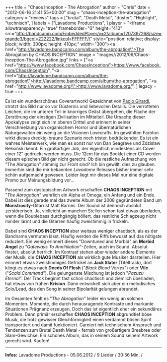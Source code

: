 +++
title = "Chaos Inception - The Abrogation"
author = "Chris"
date = "2012-06-16 21:41:55+00:00"
slug = "chaos-inception-the-abrogation"
category = "reviews"
tags = ["brutal", "Death Metal", "düster", "Highlight", "technisch", ]
labels = ["Lavadome Productions", ]
player = "<iframe allowtransparency=\"true\" frameborder=\"0\" height=\"410\" src=\"http://bandcamp.com/EmbeddedPlayer/v=2/album=1207397268/size=grande3/bgcol=222222/linkcol=FFFFFF/\" style=\"position: relative; display: block; width: 300px; height: 410px;\" width=\"300\"><a href=\"http://lavadome.bandcamp.com/album/the-abrogation\">The Abrogation by CHAOS INCEPTION</a></iframe>"
image = "images//2012/06/Chaos-Inception-The-Abrogation.jpg"
links = ["<a href=\"https://www.facebook.com/ChaosInception\">https://www.facebook.com/ChaosInception</a>", "<a href=\"http://lavadome.bandcamp.com/album/the-abrogation\">http://lavadome.bandcamp.com/album/the-abrogation</a>", "<a href=\"http://www.lavadome.org/\">http://www.lavadome.org/</a>", ]
legacy = true
+++



Es ist ein wunderschönes Coverartwork! Gezeichnet von <a href="http://www.cvltnation.com/sickening-endtime-paintings-ov-paolo-madman-girardi/">Paolo Girardi</a>, strotzt das Bild nur so vor Düsternis und liebevollen Details. Die verrotteten Leichen, die im unteren Teil in knorriges Geäst übergehen, die Fläche der Zerstörung der einstigen Zivilisation im Mittelteil. Die Ursache dieser Apokalypse zeigt sich im oberen Drittel und erinnert in seiner Verschmelzung von organischem Horror und übernatürlichen Naturgewalten ein wenig an die Visionen Lovecrafts. Im gewählten Farbton wirkt dieses dreckig-braune Szenario noch trister, bedrückender. Es ist ein wahres Meisterwerk, wie man es sonst nur von Dan Seagrave und Zdzisław Beksiński kennt. Ein großartiger Job, der eigentlich mindestens als Cover einer 12" gedruckt werden muss. Die 12cm für das Booklet einer CD werden diesem epischen Bild gar nicht gerecht. Ob die restliche Aufmachung von "The Abrogation" stimmig zur Front sind? Ich bin gewillt, dies zu glauben. Immerhin sind die mir bekannten _Lavadome_ Releases bisher immer sehr schön aufgemacht gewesen. Leider liegt mir dieses Mal nur eine digitale Promo zur Meinungsbildung vor...

Passend zum dystopischen Artwork erschaffen **CHAOS INCEPTION** mit "_The Abrogation_" wahrlich ein Alpha et Omega, ein Anfang und ein Ende. Dabei ist dies gerade mal das zweite Album der 2008 gegründeten Band um **Monstrosity**-Gitarrist Matt Barnes. Der Sound ist dennoch absolut zerstörerisch. Ja, vielleicht an manchen Stellen schon fast etwas überladen, wenn die Doublebass durchgängig böllert, das restliche Schlagzeug nicht minder lärmt und die Gitarren häufig zweistimmig in frickeln.

Dabei sind **CHAOS INCEPTION** aber weitaus weniger chaotisch, als es der Bandname vermuten lässt. Häufig werden die Riffs bewusst auf das nötigste reduziert. Ein wenig erinnert dieses "Downtuned and Morbid" an **Morbid Angel** zu "_Gateways To Annihilation_"-Zeiten, auch im Sound. Absolut finster, absolut herrlich. Im Kontrast stehen aber wieder andere Elemente der Musik, die **CHAOS INCEPTION** als wirklich gute Musiker darstellen. Hier erinnert etwas zweistimmiges Gefrickel an **Jack Slater** (Titeltrack), dort klingt es etwas nach **Deeds Of Flesh** ("_Black Blood Vortex_") oder **Vile** ("_Scald Command_"). Die gelungenste Mischung ist jedoch "_Pazuzu Eternal_". Der Track beginnt fast schon chaotisch und ziemlich überladen, hat etwas von frühen **Krisiun**. Dann entwickelt sich aber ein melodisches Solo/Lead, das den Song in seiner Bipolarität gelungen abrundet.

Im Gesamten fehlt es "_The Abrogation_" leider ein wenig an solchen Momenten. Momente, die durch herausragende Kontraste und markante Situationen Prägnanz erzeugen. Doch das ist eigentlich eher ein sekundäres Problem. Denn primär erschaffen **CHAOS INCEPTION** abgrundtief böse Musik, die trotz gewisser Gleichförmigkeit einen verdammt bösen Spirit transportiert und damit funktioniert. Garniert mit technischem Anspruch und Tendenzen zum Brutal Death Metal - fernab von großartigem Breebree oder Slam-Gewichse. Ein schönes Album, das in seinem Sound seinem Artwork gerecht wird. Kaufen!





---
**Infos:**
Lavadome Productions - 05.06.2012 / 
9 Lieder / 30:56 Min. / 
